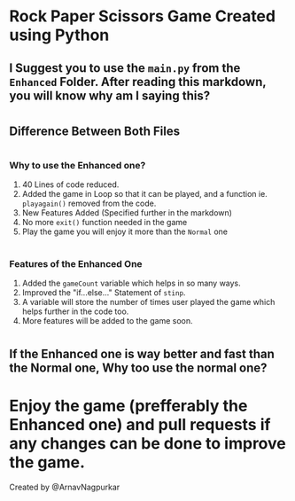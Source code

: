 # Rock Paper Scissors Game Created using Python

## I Suggest you to use the ```main.py``` from the ```Enhanced``` Folder. After reading this markdown, you will know why am I saying this?
#
## Difference Between Both Files
#
### Why to use the Enhanced one?
1. 40 Lines of code reduced.
2. Added the game in Loop so that it can be played, and a function ie. ```playagain()``` removed from the code.
3. New Features Added (Specified further in the markdown)
4. No more ```exit()``` function needed in the game
5. Play the game you will enjoy it more than the ```Normal``` one
#
### Features of the Enhanced One
1. Added the ```gameCount``` variable which helps in so many ways.
2. Improved the "if...else..." Statement of ```stinp```.
3. A variable will store the number of times user played the game which helps further in the code too.
4. More features will be added to the game soon.
#
## If the Enhanced one is way better and fast than the Normal one, Why too use the normal one?
#
# Enjoy the game (prefferably the Enhanced one) and pull requests if any changes can be done to improve the game.

Created by @ArnavNagpurkar
#